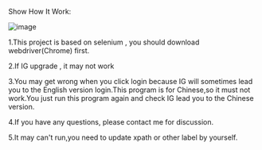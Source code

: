Show How It Work:

![image](https://github.com/arleigh418/Automatic-IG-Like/blob/master/example/example.gif)






1.This project is based on selenium , you should download webdriver(Chrome) first.

2.If IG upgrade , it may not work

3.You may get wrong when you click login because IG will sometimes lead you to the English version login.This program is for Chinese,so it must not work.You just run this program again and check IG lead you to the Chinese version.

4.If you have any questions, please contact me for discussion.

5.It may can't run,you need to update xpath or other label by yourself.


